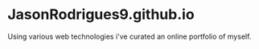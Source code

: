 # JasonRodrigues9.github.io
Using various web technologies i've curated an online portfolio of myself.
